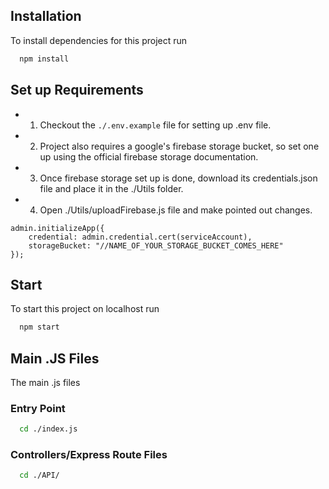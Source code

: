 
## Installation

To install dependencies for this project run

```bash
  npm install
```

## Set up Requirements
- 1. Checkout the ```./.env.example``` file for setting up .env file.
- 2. Project also requires a google's firebase storage bucket, so set one up using the official firebase storage documentation.
- 3. Once firebase storage set up is done, download its credentials.json file and place it in the ./Utils folder. 
- 4. Open ./Utils/uploadFirebase.js file and make pointed out changes.
```
admin.initializeApp({
    credential: admin.credential.cert(serviceAccount),
    storageBucket: "//NAME_OF_YOUR_STORAGE_BUCKET_COMES_HERE"
});
```
## Start

To start this project on localhost run

```bash
  npm start
```

## Main .JS Files

The main .js files

### Entry Point
```bash
  cd ./index.js
```
### Controllers/Express Route Files
```bash
  cd ./API/
```




